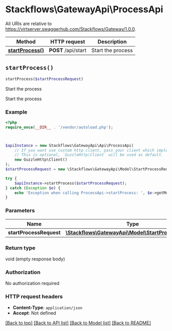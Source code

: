 # Stackflows\GatewayApi\ProcessApi

All URIs are relative to https://virtserver.swaggerhub.com/Stackflows/Gateway/1.0.0.

Method | HTTP request | Description
------------- | ------------- | -------------
[**startProcess()**](ProcessApi.md#startProcess) | **POST** /api/start | Start the process


## `startProcess()`

```php
startProcess($startProcessRequest)
```

Start the process

Start the process

### Example

```php
<?php
require_once(__DIR__ . '/vendor/autoload.php');



$apiInstance = new Stackflows\GatewayApi\Api\ProcessApi(
    // If you want use custom http client, pass your client which implements `GuzzleHttp\ClientInterface`.
    // This is optional, `GuzzleHttp\Client` will be used as default.
    new GuzzleHttp\Client()
);
$startProcessRequest = new \Stackflows\GatewayApi\Model\StartProcessRequest(); // \Stackflows\GatewayApi\Model\StartProcessRequest

try {
    $apiInstance->startProcess($startProcessRequest);
} catch (Exception $e) {
    echo 'Exception when calling ProcessApi->startProcess: ', $e->getMessage(), PHP_EOL;
}
```

### Parameters

Name | Type | Description  | Notes
------------- | ------------- | ------------- | -------------
 **startProcessRequest** | [**\Stackflows\GatewayApi\Model\StartProcessRequest**](../Model/StartProcessRequest.md)|  |

### Return type

void (empty response body)

### Authorization

No authorization required

### HTTP request headers

- **Content-Type**: `application/json`
- **Accept**: Not defined

[[Back to top]](#) [[Back to API list]](../../README.md#endpoints)
[[Back to Model list]](../../README.md#models)
[[Back to README]](../../README.md)
